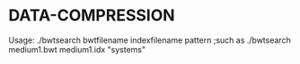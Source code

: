 # DATA-COMPRESSION
Usage: ./bwtsearch bwtfilename indexfilename pattern ;such as ./bwtsearch medium1.bwt medium1.idx "systems"
